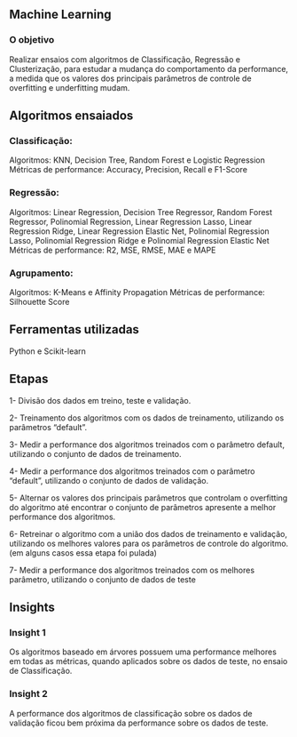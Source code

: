 ## Machine Learning

### O objetivo 
Realizar ensaios com algoritmos de Classificação, Regressão e Clusterização, para estudar a mudança do comportamento da performance, a medida que os valores dos principais parâmetros de controle de overfitting e underfitting mudam.

## Algoritmos ensaiados
### Classificação:
Algoritmos: KNN, Decision Tree, Random Forest e Logistic Regression
Métricas de performance: Accuracy, Precision, Recall e F1-Score
### Regressão:
Algoritmos: Linear Regression, Decision Tree Regressor, Random Forest
Regressor, Polinomial Regression, Linear Regression Lasso, Linear
Regression Ridge, Linear Regression Elastic Net, Polinomial Regression
Lasso, Polinomial Regression Ridge e Polinomial Regression Elastic Net
Métricas de performance: R2, MSE, RMSE, MAE e MAPE
### Agrupamento:
Algoritmos: K-Means e Affinity Propagation
Métricas de performance: Silhouette Score

## Ferramentas utilizadas
Python e Scikit-learn

## Etapas
1- Divisão dos dados em treino, teste e validação. 

2- Treinamento dos algoritmos com os dados de treinamento, utilizando os parâmetros “default”.

3- Medir a performance dos algoritmos treinados com o parâmetro default, utilizando o conjunto de dados de treinamento.

4- Medir a performance dos algoritmos treinados com o parâmetro “default”, utilizando o conjunto de dados de validação.

5- Alternar os valores dos principais parâmetros que controlam o overfitting do algoritmo até encontrar o conjunto de parâmetros apresente a melhor performance dos algoritmos.

6- Retreinar o algoritmo com a união dos dados de treinamento e validação, utilizando os melhores valores para os parâmetros de controle do algoritmo. (em alguns casos essa etapa foi pulada)

7- Medir a performance dos algoritmos treinados com os melhores parâmetro, utilizando o conjunto de dados de teste

## Insights
### Insight 1
Os algoritmos baseado em árvores possuem uma performance melhores em todas as métricas, quando aplicados sobre os dados de teste, no ensaio de Classificação.
### Insight 2
A performance dos algoritmos de classificação sobre os dados de validação ficou bem próxima da performance sobre os dados de teste.





